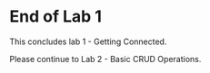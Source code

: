 # End of Lab 1

This concludes lab 1 - Getting Connected.

Please continue to Lab 2 - Basic CRUD Operations.